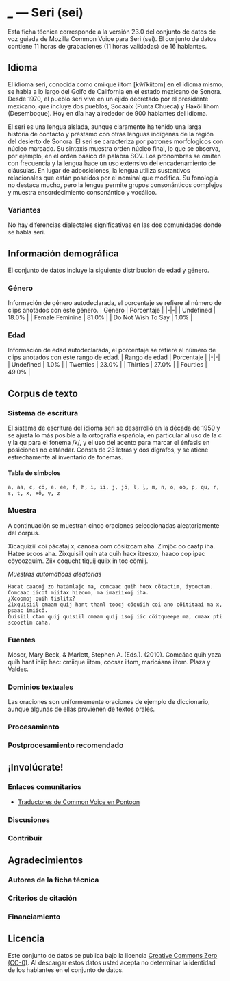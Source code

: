 # *_* &mdash; Seri (sei)

Esta ficha técnica corresponde a la versión 23.0 del conjunto de datos de voz guiada de Mozilla Common Voice 
para Seri (sei). El conjunto de datos contiene 11 horas de grabaciones (11 horas validadas) de 16 hablantes.

## Idioma
El idioma seri, conocida como cmiique iitom \[kw̃ĩˈkiitom\] en el idioma mismo, se habla a lo largo del Golfo de California en el estado mexicano de Sonora. Desde 1970, el pueblo seri vive en un ejido decretado por el presidente mexicano, que incluye dos pueblos, Socaaix (Punta Chueca) y Haxöl Iihom (Desemboque). Hoy en día hay alrededor de 900 hablantes del idioma.

El seri es una lengua aislada, aunque claramente ha tenido una larga historia de contacto y préstamo con otras lenguas indígenas de la región del desierto de Sonora. El seri se caracteriza por patrones morfologicos con núcleo marcado. Su sintaxis muestra orden núcleo final, lo que se observa, por ejemplo, en el orden básico de palabra SOV. Los pronombres se omiten con frecuencia y la lengua hace un uso extensivo del encadenamiento de cláusulas. En lugar de adposiciones, la lengua utiliza sustantivos relacionales que están poseídos por el nominal que modifica. Su fonología no destaca mucho, pero la lengua permite grupos consonánticos complejos y muestra ensordecimiento consonántico y vocálico.
<!-- {{LANGUAGE_DESCRIPTION}} -->
<!-- Proporcione una breve descripción (1-2 párrafos) de su idioma -->

### Variantes
No hay diferencias dialectales significativas en las dos comunidades donde se habla seri.
<!-- {{VARIANT_DESCRIPTION}} -->
<!-- @ OPCIONAL @ -->

## Información demográfica
El conjunto de datos incluye la siguiente distribución de edad y género.
<!-- puede obtener gran parte de la información en esta sección desde https://analyzer.cv-toolbox.web.tr/browse -->

### Género
Información de género autodeclarada, el porcentaje se refiere al número de clips anotados con este género.
| Género | Porcentaje |
|-|-|
| Undefined | 18.0% |
| Female Feminine | 81.0% |
| Do Not Wish To Say | 1.0% |
<!-- {{GENDER_TABLE}} -->
<!-- @ GENERADO AUTOMÁTICAMENTE @ -->
<!-- | Género              | Frecuencia |
|---------------------|------------|
| masculino           | ? |
| no declarado        | ? |
| femenino            | ? | -->

### Edad
Información de edad autodeclarada, el porcentaje se refiere al número de clips anotados con este rango de edad.
| Rango de edad | Porcentaje |
|-|-|
| Undefined | 1.0% |
| Twenties | 23.0% |
| Thirties | 27.0% |
| Fourties | 49.0% |
<!-- {{AGE_TABLE}} -->
<!-- @ GENERADO AUTOMÁTICAMENTE @ -->
<!-- | Rango de edad | Frecuencia |
|--------------------------|
| adolescentes  | ? |
| veintes       | ? |
| treintas      | ? |
| cuarentas     | ? |
| cincuentas    | ? |
   ...si hay otros rangos de edad presentes en sus datos, añádalos como filas... -->

## Corpus de texto
<!-- {{TEXT_CORPUS_DESCRIPTION}} -->
<!-- @ OPCIONAL @ -->
<!-- Una descripción general del corpus de texto, con información como la longitud media (en caracteres y palabras) de las oraciones validadas. -->

### Sistema de escritura
El sistema de escritura del idioma seri se desarrolló en la década de 1950 y se ajusta lo más posible a la ortografía española, en particular al uso de la c y la qu para el fonema /k/, y el uso del acento para marcar el énfasis en posiciones no estándar. Consta de 23 letras y dos dígrafos, y se atiene estrechamente al inventario de fonemas.
<!-- {{WRITING_SYSTEM_DESCRIPTION}} -->
<!-- @ OPCIONAL @ -->

#### Tabla de símbolos
```a, aa, c, cö, e, ee, f, h, i, ii, j, jö, l, ḻ, m, n, o, oo, p, qu, r, s, t, x, xö, y, z```
<!-- {{ALPHABET_TABLE}} -->
<!-- @ OPCIONAL @ -->

### Muestra
A continuación se muestran cinco oraciones seleccionadas aleatoriamente del corpus.

Xicaquiziil coi pácataj x, canoaa com cösiizcam aha.
Zimjöc oo caafp iha.
Hatee scoos aha.
Zixquisiil quih ata quih hacx iteesxo, haaco cop ipac cöyoozquim.
Ziix coqueht tiquij quiix in toc cömilj.

*Muestras automáticas aleatorias*

```
Hacat caacoj zo hatámlajc ma, comcaac quih hoox cötactim, iyooctam.
Comcaac iicot miitax hizcom, ma imaziixoj iha.
¿Xcoomoj quih tislitx?
Zixquisiil cmaam quij hant thanl toocj cöquiih coi ano cöititaai ma x, psaac imiicö.
Quisiil ctam quij quisiil cmaam quij isoj iic cöitqueepe ma, cmaax pti scooztim caha.
```

### Fuentes
Moser, Mary Beck, & Marlett, Stephen A. (Eds.). (2010). Comcáac quih yaza quih hant ihíip hac: cmiique iitom, cocsar iitom, maricáana iitom. Plaza y Valdes.
<!-- {{SOURCES_LIST}} -->

### Dominios textuales
Las oraciones son uniformemente oraciones de ejemplo de diccionario, aunque algunas de ellas provienen de textos orales.
<!-- {{TEXT_DOMAIN_DESCRIPTION}} -->

### Procesamiento
<!-- {{PROCESSING_DESCRIPTION}} -->
<!-- @ OPCIONAL @ -->
<!-- Cómo se ha procesado la información textual -->

### Postprocesamiento recomendado
<!-- {{RECOMMENDED_POSTPROCESSING_DESCRIPTION}} -->
<!-- @ OPCIONAL @ -->
<!-- Qué debería hacerse antes de usar los datos, por ejemplo normalización de Unicode -->

## ¡Involúcrate!

### Enlaces comunitarios

* [Traductores de Common Voice en Pontoon](https://pontoon.mozilla.org/sei/common-voice/contributors/)
<!-- {{COMMUNITY_LINKS_LIST}} -->
<!-- @ OPCIONAL @ -->
<!-- Enlaces a chats / foros de la comunidad -->

### Discusiones
<!-- {{DISCUSSION_LINKS_LIST}} -->
<!-- @ OPCIONAL @ -->
<!-- Puede incluirse cualquier enlace a debates, por ejemplo en Discourse, foros u otros blogs -->

### Contribuir
<!-- {{CONTRIBUTE_LINKS_LIST}} -->
<!-- Aquí puede incluir enlaces sobre cómo contribuir al conjunto de datos -->

## Agradecimientos

### Autores de la ficha técnica
<!-- {{DATASHEET_AUTHORS_LIST}} -->
<!-- Una lista en el formato: Su Nombre <email@email.com> -->

### Criterios de citación
<!-- {{CITATION_DESCRIPTION}} -->
<!-- @ OPCIONAL @ -->
<!-- Si publicó un artículo y desea que lo citen, puede incluir el BiBTeX aquí -->

### Financiamiento
<!-- {{FUNDING_DESCRIPTION}} -->
<!-- @ OPCIONAL @ -->
<!-- Si recibió financiación, puede incluir el reconocimiento aquí -->

## Licencia
Este conjunto de datos se publica bajo la licencia [Creative Commons Zero (CC-0)](https://creativecommons.org/public-domain/cc0/). Al descargar estos datos
usted acepta no determinar la identidad de los hablantes en el conjunto de datos.